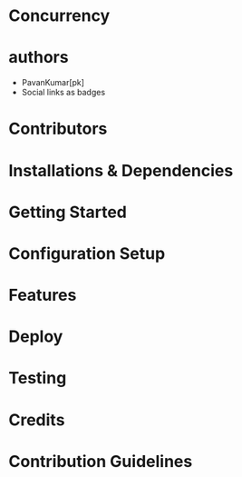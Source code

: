 # Concurrency

# authors

* PavanKumar[pk]
* Social links as badges

# Contributors

# Installations & Dependencies

# Getting Started

# Configuration Setup

# Features

# Deploy

# Testing

# Credits

# Contribution Guidelines
